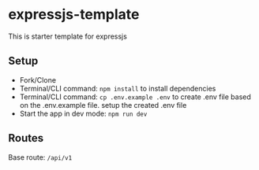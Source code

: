 # expressjs-template
This is starter template for expressjs

## Setup
- Fork/Clone
- Terminal/CLI command: `npm install` to install dependencies
- Terminal/CLI command: `cp .env.example .env` to create .env file based on the .env.example file. setup the created .env file
- Start the app in dev mode: `npm run dev`

## Routes
Base route: `/api/v1`